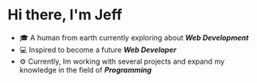 # Hi there, I'm Jeff
- 🎓 A human from earth currently exploring about ***Web Development***
- 💻 Inspired to become a future ***Web Developer***
- ⚙ Currently, Im working with several projects and expand my knowledge in the field of ***Programming***
